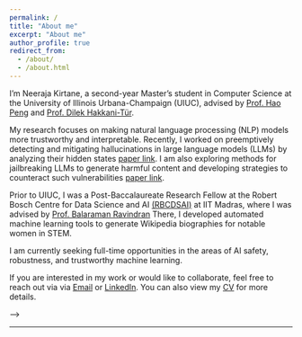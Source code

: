 ```yaml
---
permalink: /
title: "About me"
excerpt: "About me"
author_profile: true
redirect_from: 
  - /about/
  - /about.html
---
```

I’m Neeraja Kirtane, a second-year Master’s student in Computer Science at the University of Illinois Urbana-Champaign (UIUC), advised by [Prof. Hao Peng](https://haopeng-nlp.github.io/) and [Prof. Dilek Hakkani-Tür](https://siebelschool.illinois.edu/about/people/all-faculty/dilek).

My research focuses on making natural language processing (NLP) models more trustworthy and interpretable. Recently, I worked on preemptively detecting and mitigating hallucinations in large language models (LLMs) by analyzing their hidden states [paper link](https://arxiv.org/pdf/2410.02899). I am also exploring methods for jailbreaking LLMs to generate harmful content and developing strategies to counteract such vulnerabilities [paper link](https://arxiv.org/pdf/2501.14073).

Prior to UIUC, I was a Post-Baccalaureate Research Fellow at the Robert Bosch Centre for Data Science and AI [(RBCDSAI)](https://rbcdsai.iitm.ac.in/) at IIT Madras, where I was advised by [Prof. Balaraman Ravindran](https://dsai.iitm.ac.in/~ravi/) There, I developed automated machine learning tools to generate Wikipedia biographies for notable women in STEM.

I am currently seeking full-time opportunities in the areas of AI safety, robustness, and trustworthy machine learning.

If you are interested in my work or would like to collaborate, feel free to reach out via via [Email](kirtane.neeraja@gmail.com) or [LinkedIn](https://www.linkedin.com/in/neeraja-kirtane-16353b2a/). You can also view my [CV](https://neeraja1504.github.io/files/NeerajaKiranKirtane_CV_2025_Jan.pdf) for more details.


<!-- I am Neeraja Kirtane. I am a second-year [MSCS](https://cs.illinois.edu/academics/graduate/ms-program) student at the University of Illinois Urbana Champaign. I am currently advised by [Prof. Hao Peng](https://haopeng-nlp.github.io/) and closely collaborating with [Prof. Dilek Hakkani-Tür](https://siebelschool.illinois.edu/about/people/all-faculty/dilek). My current research interests lie in making NLP models trustworthy and interpretable. Recently I worked on preemptively detecting and mitigating hallucinations in LLMs by analysing the hidden states of the model [(link)](https://arxiv.org/pdf/2410.02899). I am also working on jailbreaking LLMs to produce harmful content [(link)](https://arxiv.org/pdf/2501.14073).
<br>

Previously, I was a Post Baccalaureate fellow at the Robert Bosch Centre for Data Science and AI [RBCDSAI](https://rbcdsai.iitm.ac.in/), IITM Chennai. I was advised by [Prof. Balaraman Ravindran](https://dsai.iitm.ac.in/~ravi/) and worked on building automated ML tools to generate wikipedia biographies for notable women in STEM. I completed my undergraduate studies in Computer Science and Engineering from Manipal Institute of Technology in Manipal, Karnataka, India.
<br>

<!-- I worked with Prof. Balaraman Ravindran and Dr Rajashree Baskaran on the project [Hidden Voices](https://hidden-voices.github.io/). This is an open-source project with the initial goal of building intelligent tools to aid in adding 10,000 women's biography drafts to Wikipedia. It aims to make a positive impact on gender representation among digital sources and to reduce the gender data gap. Previously in my undergraduate studies, I have worked on finding out occupational stereotypes and mitigating the gender bias in Hindi and Marathi language models. -->


<!-- If you like my work or want to collaborate with me, you can get in touch with me via [Email](kirtane.neeraja@gmail.com) or [LinkedIn](https://www.linkedin.com/in/neeraja-kirtane-16353b2a/). Check out my work in my [CV](https://neeraja1504.github.io/files/NeerajaKiranKirtane_CV_2025_Jan.pdf)
<br>

I am looking for job opportunities in AI safety applications. If you feel I am a right fit, please contact me. --> -->

<!-- I am looking for PhD positions in NLP for Fall 2025. If you feel I am a right fit, please contact me.  -->

<!-- I am Neeraja Kirtane, a final year undergrad student at Manipal Institute of Technology, Manipal. Currently I am interning at the Robert Bosch Centre for Data Science and Artifical Intelligence(RBCDSAI) at IIT Chennai, where I am working on graph DL. I am very passionate about Technology and Maths and love to learn new things. Previously I have worked on finding and mitigating gender bias from text data. I have specifically worked in Hindi and Marathi languages to address this gender bias issue. I strongly believe that technology should not be just restricted to English speakers and should be available to all. Also, these systems should be free from bias of all forms. My research interests lie in NLP and Graph Deep Learning. I am specifically interested in Fairness in NLP as well working on low resource and gendered languages in NLP. I believe in socially aware and ethically responsible AI systems. \
If you like my work or want to collaborate with me, you can get in touch with me via [Email](kirtane.neeraja@gmail.com) or [LinkedIn](https://www.linkedin.com/in/neeraja-kirtane-16353b2a/) --> 

<!-- Hello, I'm am currently a student at [Georgia Institute of Technology](https://www.gatech.edu/) pursuing my [MS in Computer Science](https://www.cc.gatech.edu/degree-programs/master-science-computer-science). I completed my undergraduate studies in Computer and Communication Engineering at [Manipal Institute of Technology](https://manipal.edu/mit.html) in Manipal, Karnataka, India. 
<br>

My research interests are in the field of Computer Vision, Continual Learning, Zero-Shot Learning, Semi/Self-supervised Learning and NLP. Solving deep learning problems using a limited (ideally zero) amount of data is what piques my interest. 
<br>

Prior to this I have worked as a research assistant at the Aritificial Intelligence and Robotics Lab, Indian Institute of Science, Bangalore, India in the field of Continual Zero-Shot Learning. I have also worked as a AI Developer at Project MANAS working on their self-driving car and later as a AI Researcher at Research Society Manipal where I primarily worked in developing AI solutions in low resource scenarios. 
<br>

During my free time I try to stream research paper explanations on my [YouTube channel](https://youtube.com/c/SahilKhose). 
The [Talks section](https://sahilkhose.github.io/talks/) include the explanations presented by me.
The [Feed section](https://sahilkhose.github.io/feed/) **[New]** includes some of the ideas I find interesting across the web. 
<br>

I am always open to research collaborations, so if you want to discuss projects that I have worked on or a potential collaboration, feel free to drop a mail at sahil(dot)khose(at)gatech(dot)edu. Check out my work in my [CV](https://sahilkhose.github.io/files/Sahil_Khose.pdf).  -->


---
<!-- ## Recent Updates
[ 🌟: Important | 💡: Research Paper | 🎬: YouTube Video | 📆: Miscellaneous ]

- 🌟 Aug 22, 2022: I begin my graduate studies at Georgia Tech. Hoping to reach new limits. 

- 💡 Jun 23, 2022: Our paper - [An Efficient Modern Baseline for FloodNet VQA](https://arxiv.org/abs/2205.15025) is accepted in the [New In ML workshop](https://ablacan.github.io/NewInML2022_ICML/) at ICML 2022! [🌟 Update: Best Paper Award!]

- 💡 Apr 5, 2022: Our paper - [Transformer based ensemble for emotion detection](https://arxiv.org/abs/2203.11899) is accepted in the [WASSA workshop](https://wassa-workshop.github.io/) at ACL 2022!

- 🌟 Apr 4, 2022: Admitted to the [MS CS](https://www.cc.gatech.edu/degree-programs/master-science-computer-science) program of [Georgia Tech](https://www.gatech.edu/) for Fall 2022!

- 💡 Mar 22, 2022: Our pre-print - [Transformer based ensemble for emotion detection](https://arxiv.org/abs/2203.11899) is made public on arxiv.

- 🎬 Feb 4, 2022: Released our 18th stream on YouTube, having [Ankita Ghosh](https://ankitaghosh9.github.io/) present to us her amazing paper titled [IS-CAM: Integrated Score-CAM for axiomatic-based explanations](https://www.youtube.com/watch?v=26X-HoPCD1Y).

-  🎬	Jan 30, 2022: Released our 17th stream on YouTube - a amazing paper on [Open World Object Detection](https://www.youtube.com/watch?v=UKX93Yd1o-8).

- 📆 Oct 25, 2021: Adding another [feed blog](https://sahilkhose.github.io/feed/) answering the question - What is the most beautiful idea about Deep Learning?

- 💡	Oct 23, 2021: Our paper - [Semi-Supervised Classification and Segmentation on High Resolution Aerial Images](https://arxiv.org/abs/2105.08655) is accepted in the [Tackling Climate Change with ML workshop](https://www.climatechange.ai/events/neurips2021.html) at NeurIPS 2021! 🌟All 3 papers accepted in various workshops at NeurIPS 2021!🌟

- 💡	Oct 21, 2021: Our paper - [XCI-Sketch: Extraction of Color Information from Images for Generation of Colored Outlines and Sketches](https://arxiv.org/abs/2108.11554) is accepted in the 1. ML for Creativity and Design, 2. Deep Generative Models and Downstream Applications, 3. CtrlGen: Controllable Generative Modeling in Language and Vision, and 4. New in ML workshop at NeurIPS 2021! 

- 💡	Oct 18, 2021: Our paper - [A Studious Approach to Semi-Supervised Learning](https://arxiv.org/abs/2109.08924) is accepted in the [ICBINB workshop](https://i-cant-believe-its-not-better.github.io/neurips2021/) at NeurIPS 2021!

- 📆	Oct 11, 2021: Added a [Feed section](https://sahilkhose.github.io/feed/) to share interesting insights and ideas that I come across. (Go read it!)

-  🎬	Oct 2, 2021: Released our 16th stream on YouTube - a amazing paper on [Zero-Shot Object Detection (BLC)](https://www.youtube.com/watch?v=JP6SjoLDrkc).

- 💡	Sep 18, 2021: Our pre-print - [A Studious Approach to Semi-Supervised Learning](https://arxiv.org/abs/2109.08924) is made public on arxiv.

- 🎬	Sep 12, 2021: Released our 15th stream on YouTube - very recent Google Research paper [FLAN: Finetuned Language Models are Zero-Shot Learners](https://www.youtube.com/watch?v=QDeYaqdjH0w).

- 🎬	Sep 05, 2021: Released our 14th stream on YouTube - a amazing paper on [Self-Distillation](https://www.youtube.com/watch?v=ugvHJbzhod8).

- 📆	Sep 03, 2021: Fruitpunch AI Hyderabad chapter is made public on [LinkedIn](https://www.linkedin.com/feed/update/urn:li:activity:6839531104295235584/). I am leading the team as the AI Expertise Head.

- 📆	Aug 30, 2021: Published my second blog on [Medium](https://sahilkhose.medium.com/zero-shot-learning-the-seen-the-unseen-and-the-unknown-9e69da125df2) explaining a fundamental concept of Zero-Shot Learning.

- 🎬	Aug 29, 2021: Released our 13th stream on YouTube, having Shruti Jain present to us a amazing paper on [Zero-Shot Object Detection](https://www.youtube.com/watch?v=f-UELOTXlB4).


- 💡 Aug 26, 2021: Our pre-print - [XCI-Sketch: Extraction of Color Information from Images for Generation of Colored Outlines and Sketches](https://arxiv.org/abs/2108.11554) is made public on arxiv. -->
